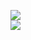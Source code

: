 [![](https://img.shields.io/badge/Made%20With-Github%20Spray-lightgrey.svg?style=for-the-badge&logo=github)](https://github.com/Annihil/github-spray#2667)  
[![](https://i.imgur.com/2DrTn0Z.gif)](https://github.com/Annihil/github-spray)